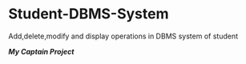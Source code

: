 # Student-DBMS-System
Add,delete,modify and display operations in DBMS system of student


***My Captain Project***
